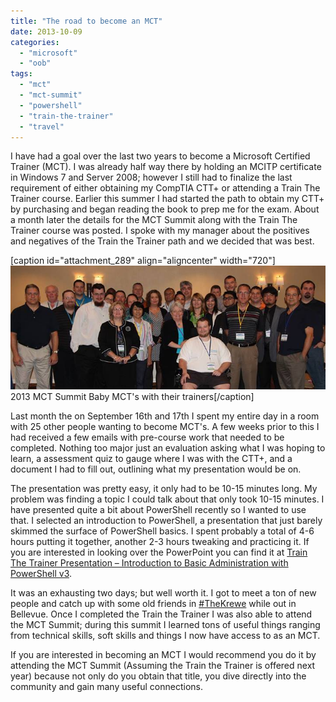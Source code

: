```yaml
---
title: "The road to become an MCT"
date: 2013-10-09
categories: 
  - "microsoft"
  - "oob"
tags: 
  - "mct"
  - "mct-summit"
  - "powershell"
  - "train-the-trainer"
  - "travel"
---
```


I have had a goal over the last two years to become a Microsoft Certified Trainer (MCT). I was already half way there by holding an MCITP certificate in Windows 7 and Server 2008; however I still had to finalize the last requirement of either obtaining my CompTIA CTT+ or attending a Train The Trainer course. Earlier this summer I had started the path to obtain my CTT+ by purchasing and began reading the book to prep me for the exam. About a month later the details for the MCT Summit along with the Train The Trainer course was posted. I spoke with my manager about the positives and negatives of the Train the Trainer path and we decided that was best.

\[caption id="attachment\_289" align="aligncenter" width="720"\][![1239026_583642745026355_1992737302_n](images/1239026_583642745026355_1992737302_n.jpg)](http://mattblogsit.com/wp-content/uploads/2013/10/1239026_583642745026355_1992737302_n.jpg) 2013 MCT Summit Baby MCT's with their trainers\[/caption\]

Last month the on September 16th and 17th I spent my entire day in a room with 25 other people wanting to become MCT's. A few weeks prior to this I had received a few emails with pre-course work that needed to be completed. Nothing too major just an evaluation asking what I was hoping to learn, a assessment quiz to gauge where I was with the CTT+, and a document I had to fill out, outlining what my presentation would be on.

<!--more-->

The presentation was pretty easy, it only had to be 10-15 minutes long. My problem was finding a topic I could talk about that only took 10-15 minutes. I have presented quite a bit about PowerShell recently so I wanted to use that. I selected an introduction to PowerShell, a presentation that just barely skimmed the surface of PowerShell basics. I spent probably a total of 4-6 hours putting it together, another 2-3 hours tweaking and practicing it. If you are interested in looking over the PowerPoint you can find it at [Train The Trainer Presentation – Introduction to Basic Administration with PowerShell v3](http://mattblogsit.com/windows/train-the-trainer-presentation-introduction-to-basic-administration-with-powershell-v3).

It was an exhausting two days; but well worth it. I got to meet a ton of new people and catch up with some old friends in [#TheKrewe](http://www.iamkrewe.org/) while out in Bellevue. Once I completed the Train the Trainer I was also able to attend the MCT Summit; during this summit I learned tons of useful things ranging from technical skills, soft skills and things I now have access to as an MCT.

If you are interested in becoming an MCT I would recommend you do it by attending the MCT Summit (Assuming the Train the Trainer is offered next year) because not only do you obtain that title, you dive directly into the community and gain many useful connections.
